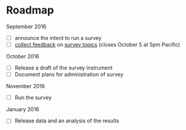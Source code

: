 # Roadmap

[feedback]: todo://link/to/feedback/milestone
[topics]: ./survey-topics.md

September 2016

- [ ] announce the intent to run a survey
- [ ] [collect feedback][feedback] on [survey topics][topics] (closes October 5 at 5pm Pacific)

October 2016

- [ ] Release a draft of the survey instrument
- [ ] Document plans for administration of survey

November 2016

- [ ] Run the survey

January 2016

- [ ] Release data and an analysis of the results
